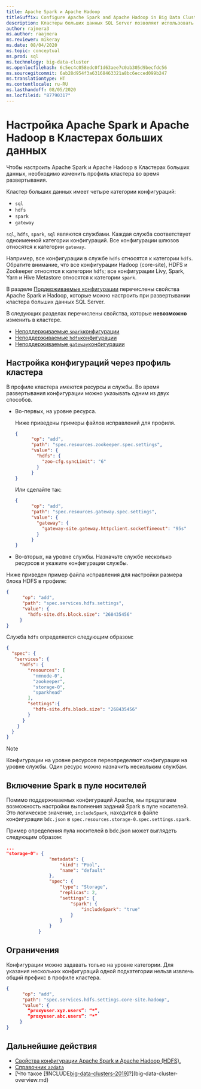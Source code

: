 ```yaml
---
title: Apache Spark и Apache Hadoop
titleSuffix: Configure Apache Spark and Apache Hadoop in Big Data Clusters
description: Кластеры больших данных SQL Server позволяют использовать решения Spark и HDFS. Узнайте, как их настроить.
author: rajmera3
ms.author: raajmera
ms.reviewer: mikeray
ms.date: 08/04/2020
ms.topic: conceptual
ms.prod: sql
ms.technology: big-data-cluster
ms.openlocfilehash: 6c5ec4c058edc0f1d63aee7c0ab305d9becfdc56
ms.sourcegitcommit: 6ab28d954f3a63168463321a8bc6ecced099b247
ms.translationtype: HT
ms.contentlocale: ru-RU
ms.lasthandoff: 08/05/2020
ms.locfileid: "87790317"
---
```

# <a name="configure-apache-spark-and-apache-hadoop-in-big-data-clusters"></a>Настройка Apache Spark и Apache Hadoop в Кластерах больших данных

Чтобы настроить Apache Spark и Apache Hadoop в Кластерах больших данных, необходимо изменить профиль кластера во время развертывания.

Кластер больших данных имеет четыре категории конфигураций: 

- `sql` 
- `hdfs` 
- `spark` 
- `gateway` 

`sql`, `hdfs`, `spark`, `sql` являются службами. Каждая служба соответствует одноименной категории конфигураций. Все конфигурации шлюзов относятся к категории `gateway`. 

Например, все конфигурации в службе `hdfs` относятся к категории `hdfs`. Обратите внимание, что все конфигурации Hadoop (core-site), HDFS и Zookeeper относятся к категории `hdfs`; все конфигурации Livy, Spark, Yarn и Hive Metastore относятся к категории `spark`. 

В разделе [Поддерживаемые конфигурации](reference-config-spark-hadoop.md#supported-configurations) перечислены свойства Apache Spark и Hadoop, которые можно настроить при развертывании кластера больших данных SQL Server.

В следующих разделах перечислены свойства, которые **невозможно** изменить в кластере.

- [Неподдерживаемые `spark`конфигурации](reference-config-spark-hadoop.md#unsupported-spark-configurations)
- [Неподдерживаемые `hdfs`конфигурации](reference-config-spark-hadoop.md#unsupported-hdfs-configurations)
- [Неподдерживаемые `gateway`конфигурации](reference-config-spark-hadoop.md#unsupported-gateway-configurations)


## <a name="configurations-via-cluster-profile"></a>Настройка конфигураций через профиль кластера

В профиле кластера имеются ресурсы и службы. Во время развертывания конфигурации можно указывать одним из двух способов. 

* Во-первых, на уровне ресурса. 

   Ниже приведены примеры файлов исправлений для профиля. 

   ```json
   { 
         "op": "add", 
         "path": "spec.resources.zookeeper.spec.settings", 
         "value": { 
           "hdfs": { 
             "zoo-cfg.syncLimit": "6" 
           } 
         } 
   }
   ```

   Или сделайте так: 

   ```json
   { 
         "op": "add", 
         "path": "spec.resources.gateway.spec.settings", 
         "value": { 
           "gateway": { 
             "gateway-site.gateway.httpclient.socketTimeout": "95s" 
           } 
         } 
   } 
   ```

* Во-вторых, на уровне службы. Назначьте службе несколько ресурсов и укажите конфигурации службы.

Ниже приведен пример файла исправления для настройки размера блока HDFS в профиле: 

   ```json
   { 
         "op": "add", 
         "path": "spec.services.hdfs.settings", 
         "value": { 
           "hdfs-site.dfs.block.size": "268435456" 
        } 
   } 
   ```

Служба `hdfs` определяется следующим образом:

```json
{ 
  "spec": { 
   "services": { 
     "hdfs": { 
        "resources": [ 
          "nmnode-0", 
          "zookeeper", 
          "storage-0", 
          "sparkhead" 
        ], 
        "settings":{ 
          "hdfs-site.dfs.block.size": "268435456" 
        } 
      } 
    } 
  } 
} 
```
 
> [!NOTE]
> Конфигурации на уровне ресурсов переопределяют конфигурации на уровне службы. Один ресурс можно назначить нескольким службам.

## <a name="enable-spark-in-the-storage-pool"></a>Включение Spark в пуле носителей
Помимо поддерживаемых конфигураций Apache, мы предлагаем возможность настройки выполнения заданий Spark в пуле носителей. Это логическое значение, `includeSpark`, находится в файле конфигурации `bdc.json` в `spec.resources.storage-0.spec.settings.spark`.

Пример определения пула носителей в bdc.json может выглядеть следующим образом:
```json
...
"storage-0": {
                "metadata": {
                    "kind": "Pool",
                    "name": "default"
                },
                "spec": {
                    "type": "Storage",
                    "replicas": 2,
                    "settings": {
                        "spark": {
                            "includeSpark": "true"
                        }
                    }
                }
            }
```


## <a name="limitations"></a>Ограничения

Конфигурации можно задавать только на уровне категории. Для указания нескольких конфигураций одной подкатегории нельзя извлечь общий префикс в профиле кластера. 

```json
{ 
      "op": "add", 
      "path": "spec.services.hdfs.settings.core-site.hadoop", 
      "value": { 
        “proxyuser.xyz.users”: “*”, 
        “proxyuser.abc.users”: “*” 
     } 
} 
```

## <a name="next-steps"></a>Дальнейшие действия

- [Свойства конфигурации Apache Spark и Apache Hadoop (HDFS).](reference-config-spark-hadoop.md)
- [Справочник `azdata`](reference-azdata.md)
- [Что такое [!INCLUDE[big-data-clusters-2019](../includes/ssbigdataclusters-ver15.md)]?](big-data-cluster-overview.md)
